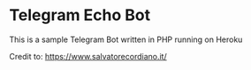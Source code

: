 # Telegram Echo Bot

This is a sample Telegram Bot written in PHP running on Heroku

Credit to: https://www.salvatorecordiano.it/
